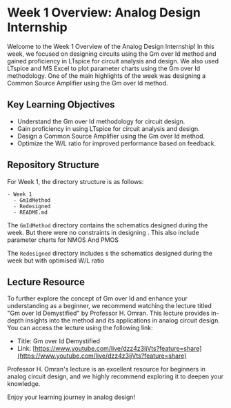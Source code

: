 # Week 1 Overview: Analog Design Internship

Welcome to the Week 1 Overview of the Analog Design Internship! In this week, we focused on designing circuits using the Gm over Id method and gained proficiency in LTspice for circuit analysis and design. We also used LTspice and MS Excel to plot parameter charts using the Gm over Id methodology. One of the main highlights of the week was designing a Common Source Amplifier using the Gm over Id method.

## Key Learning Objectives

- Understand the Gm over Id methodology for circuit design.
- Gain proficiency in using LTspice for circuit analysis and design.
- Design a Common Source Amplifier using the Gm over Id method.
- Optimize the W/L ratio for improved performance based on feedback.

## Repository Structure
For Week 1, the directory structure is as follows:

```
- Week 1
  - GmIdMethod
  - Redesigned
  - README.md
```

The `GmIdMethod` directory contains the schematics designed during the week. But there were no constraints in designing . This also include parameter charts for NMOS And PMOS

The `Redesigned` directory includes s the schematics designed during the week but with optimised W/L ratio
## Lecture Resource

To further explore the concept of Gm over Id and enhance your understanding as a beginner, we recommend watching the lecture titled "Gm over Id Demystified" by Professor H. Omran. This lecture provides in-depth insights into the method and its applications in analog circuit design. You can access the lecture using the following link:

- Title: Gm over Id Demystified
- Link: [https://www.youtube.com/live/dzz4z3ijVts?feature=share](https://www.youtube.com/live/dzz4z3ijVts?feature=share)

Professor H. Omran's lecture is an excellent resource for beginners in analog circuit design, and we highly recommend exploring it to deepen your knowledge.

 Enjoy your learning journey in analog design!
